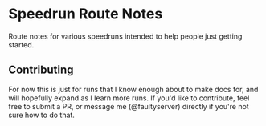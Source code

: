 # Speedrun Route Notes

Route notes for various speedruns intended to help people just getting started.

## Contributing

For now this is just for runs that I know enough about to make docs for, and will hopefully expand as I learn more runs. If you'd like to contribute, feel free to submit a PR, or message me (@faultyserver) directly if you're not sure how to do that.
